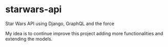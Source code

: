# starwars-api
Star Wars API using Django, GraphQL and the force

My idea is to continue improve this project adding more functionalities and extending the models.
